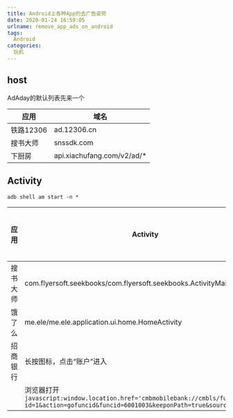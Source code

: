 ```yaml
---
title: Android上各种App的去广告姿势
date: 2020-01-24 16:59:05
urlname: remove_app_ads_on_android
tags: 
  Android
categories: 
  玩机
---
```

## host
AdAday的默认列表先来一个

| 应用 | 域名 |
| --- | --- |
|铁路12306|ad.12306.cn|
|搜书大师|snssdk.com|
|下厨房|api.xiachufang.com/v2/ad/*|

## Activity
```shell
adb shell am start -n *
```
| 应用 | Activity | 是否需要root |
| --- | --- | --- |
|搜书大师|com.flyersoft.seekbooks/com.flyersoft.seekbooks.ActivityMain|是|
|饿了么|me.ele/me.ele.application.ui.home.HomeActivity|是|
|招商银行|长按图标，点击“账户”进入|否|
|     |浏览器打开`javascript:window.location.href='cmbmobilebank://cmbls/functionjump?id=1&action=gofuncid&funcid=6001003&keeponPath=true&source=today';`|否 |